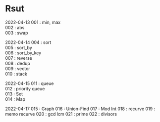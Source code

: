 # Rsut

2022-04-13
001 : min, max  
002 : abs  
003 : swap  

2022-04-14 
004 : sort  
005 : sort_by  
006 : sort_by_key  
007 : reverse  
008 : dedup  
009 : vector  
010 : stack  

2022-04-15 
011 : queue  
012 : priority queue  
013 : Set  
014 : Map  

2022-04-17
015 : Graph
016 : Union-Find
017 : Mod Int
018 : recurve
019 : memo recurve
020 : gcd lcm
021 : prime
022 : divisors
